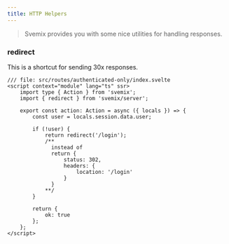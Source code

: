 ```yaml
---
title: HTTP Helpers
---
```


> Svemix provides you with some nice utilities for handling responses.


### redirect

This is a shortcut for sending 30x responses.

```svelte
/// file: src/routes/authenticated-only/index.svelte
<script context="module" lang="ts" ssr>
	import type { Action } from 'svemix';
	import { redirect } from 'svemix/server';

	export const action: Action = async ({ locals }) => {
		const user = locals.session.data.user;

		if (!user) {
			return redirect('/login');
			/**
			  instead of
			  return {
				  status: 302,
				  headers: {
					  location: '/login'
				  }
			  }
			**/
		}

		return {
			ok: true
		};
	};
</script>
```